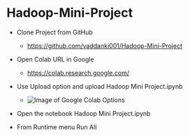 # Hadoop-Mini-Project

* Clone Project from GitHub
  - https://github.com/vaddanki001/Hadoop-Mini-Project
* Open Colab URL in Google  
  - https://colab.research.google.com/
* Use Upload option and upload Hadoop Mini Project.ipynb
  - ![Image of Google Colab Options](https://github.com/vaddanki001/Hadoop-Mini-Project/tree/main/Images/image1.png)
* Open the notebook Hadoop Mini Project.ipynb

* From Runtime menu Run All

 
